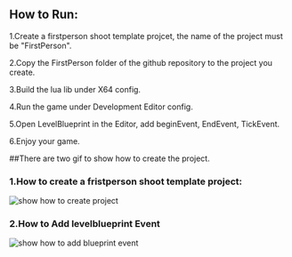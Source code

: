 ## How to Run:
1.Create a firstperson shoot template projcet, the name of the project must be "FirstPerson".

2.Copy the FirstPerson folder of the github repository to the project you create.

3.Build the lua lib under X64 config.

4.Run the game under Development Editor config.

5.Open LevelBlueprint in the Editor, add beginEvent, EndEvent, TickEvent.

6.Enjoy your game.




##There are two gif to show how to create the project.

### 1.How to create a fristperson shoot template project:
![show how to create project](https://github.com/asqbtcupid/asqbtcupid.github.com/blob/master/_image/firstperson.gif?raw=true)

### 2.How to Add levelblueprint Event
![show how to add blueprint event](https://github.com/asqbtcupid/asqbtcupid.github.com/blob/master/_image/addbpevent_fp.gif?raw=true)


